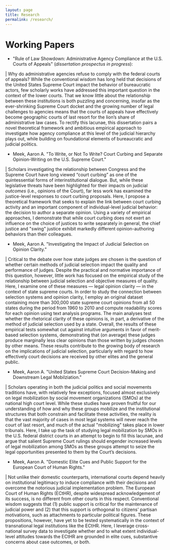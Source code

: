 ```yaml
---
layout: page
title: Research
permalink: /research/
---
```


# Working Papers

* "Rule of Law Showdown: Administrative Agency Compliance at the U.S. Courts of Appeals" (_dissertation prospectus in progress_):

|    Why do administrative agencies refuse to comply with the federal courts of appeals? While the conventional wisdom has long held that decisions of the United States Supreme Court impact the behavior of bureaucratic actors, few scholarly works have addressed this important question in the context of the lower courts. That we know little about the relationship between these institutions is both puzzling and concerning, insofar as the ever-shrinking Supreme Court docket and the growing number of legal challenges to agencies means that the courts of appeals have effectively become geographic courts of last resort for the lion’s share of administrative law cases. To rectify this lacunae, this dissertation pairs a novel theoretical framework and ambitious empirical approach to investigate how agency compliance at this level of the judicial hierarchy plays out, while building on foundational elements of bureaucratic and judicial politics.

* Meek, Aaron A. "To Write, or Not To Write? Court Curbing and Separate Opinion-Writing on the U.S. Supreme Court."

|    Scholars investigating the relationship between Congress and the Supreme Court have long viewed “court curbing” as one of the quintessential forms of interinstitutional dialogue. But, while these legislative threats have been highlighted for their impacts on judicial _outcomes_ (i.e., opinions of the Court), far less work has examined the justice-level responses to court curbing proposals. Here, I propose a theoretical framework that seeks to explain the link between court curbing activity and an important component of individual-level judicial behavior: the decision to author a separate opinion. Using a variety of empirical approaches, I demonstrate that while court curbing does not exert an influence on the choice of justices to write separately in general, the chief justice and "swing" justice exhibit markedly different opinion-authoring behaviors than their colleagues.

* Meek, Aaron A. "Investigating the Impact of Judicial Selection on Opinion Clarity."

|    Critical to the debate over how state judges are chosen is the question of whether certain methods of judicial selection impact the quality and performance of judges. Despite the practical and normative importance of this question, however, little work has focused on the empirical study of the relationship between judicial selection and objective measures of quality. Here, I examine one of these measures — legal opinion clarity — in the context of state supreme courts. In order to study the connection between selection systems and opinion clarity, I employ an original dataset containing more than 300,000 state supreme court opinions from all 50 states during the period from 1960 to 2010 and compute readability scores for each opinion using text analysis programs. The main analyses test whether the rhetorical clarity of these opinions is, in part, a derivative of the method of judicial selection used by a state. Overall, the results of these empirical tests somewhat cut against intuitive arguments in favor of merit-based selection systems, demonstrating that (on average) these judges produce marginally less clear opinions than those written by judges chosen by other means. These results contribute to the growing body of research on the implications of judicial selection, particularly with regard to how effectively court decisions are received by other elites and the general public.

* Meek, Aaron A. "United States Supreme Court Decision-Making and Downstream Legal Mobilziation."

|    Scholars operating in both the judicial politics and social movements traditions have, with relatively few exceptions, focused almost exclusively on legal mobilization by social movement organizations (SMOs) at the national high court level. While these studies have proven fruitful for our understanding of how and why these groups mobilize and the institutional structures that both constrain and facilitate these activities, the reality is that the vast majority of cases in most legal systems will never reach the court of last resort, and much of the actual "mobilizing" takes place in lower tribunals. Here, I take up the task of studying legal mobilization by SMOs in the U.S. federal district courts in an attempt to begin to fill this lacunae, and argue that salient Supreme Court rulings should engender increased levels of legal mobilization among SMOs as these groups attempt to seize the legal opportunities presented to them by the Court’s decisions.

* Meek, Aaron A. "Domestic Elite Cues and Public Support for the European Court of Human Rights."

|    Not unlike their domestic counterparts, international courts depend heavily on institutional legitimacy to induce compliance with their decisions and overcome the notorious judicial implementation problem. The European Court of Human Rights (ECtHR), despite widespread acknowledgement of its success, is no different from other courts in this respect. Conventional wisdom suggests that (1) public support is critical for the maintenance of judicial power and (2) that this support is orthogonal to citizens' partisan motivations, such as attachments to particular political figures. These propositions, however, have yet to be tested systematically in the context of transnational legal institutions like the ECtHR. Here, I leverage cross-national survey data to investigate whether and to what extent individual-level attitudes towards the ECtHR are grounded in elite cues, substantive concerns about case outcomes, or both.